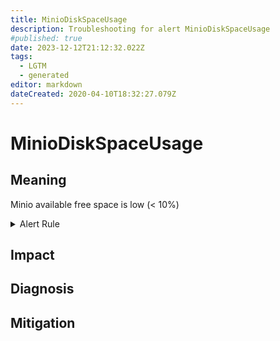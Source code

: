 ```yaml
---
title: MinioDiskSpaceUsage
description: Troubleshooting for alert MinioDiskSpaceUsage
#published: true
date: 2023-12-12T21:12:32.022Z
tags: 
  - LGTM
  - generated
editor: markdown
dateCreated: 2020-04-10T18:32:27.079Z
---
```


# MinioDiskSpaceUsage

## Meaning
[//]: # "Short paragraph that explains what the alert means"
Minio available free space is low (< 10%)

<details>
  <summary>Alert Rule</summary>

{{% rule "minio/minio-internal.yml" "MinioDiskSpaceUsage" %}}

{{% comment %}}

```yaml
alert: MinioDiskSpaceUsage
expr: disk_storage_available / disk_storage_total * 100 < 10
for: 0m
labels:
    severity: warning
annotations:
    summary: Minio disk space usage (instance {{ $labels.instance }})
    description: |-
        Minio available free space is low (< 10%)
          VALUE = {{ $value }}
          LABELS = {{ $labels }}
    runbook: https://github.com/srerun/prometheus-alerts/blob/main/content/runbooks/minio-internal/MinioDiskSpaceUsage.md

```

{{% /comment %}}

</details>


## Impact
[//]: # "What could / will happen if the alert is not addressed"



## Diagnosis
[//]: # "Steps to take to identify the cause of the problem"



## Mitigation
[//]: # "The steps necessary to resolve the alert"
